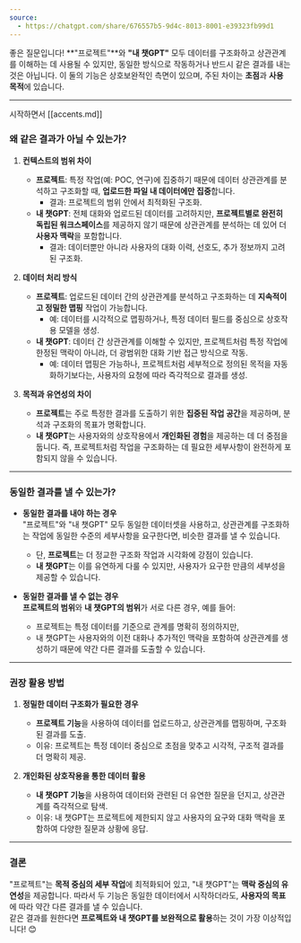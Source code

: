 ```yaml
---
source:
  - https://chatgpt.com/share/676557b5-9d4c-8013-8001-e39323fb99d1
---
```


좋은 질문입니다! **"프로젝트"**와 **"내 챗GPT"** 모두 데이터를 구조화하고 상관관계를 이해하는 데 사용될 수 있지만, 동일한 방식으로 작동하거나 반드시 같은 결과를 내는 것은 아닙니다. 이 둘의 기능은 상호보완적인 측면이 있으며, 주된 차이는 **초점**과 **사용 목적**에 있습니다.

---

시작하면서 [[accents.md]]
### **왜 같은 결과가 아닐 수 있는가?**

1. **컨텍스트의 범위 차이**
    
    - **프로젝트**: 특정 작업(예: POC, 연구)에 집중하기 때문에 데이터 상관관계를 분석하고 구조화할 때, **업로드한 파일 내 데이터에만 집중**합니다.
        - 결과: 프로젝트의 범위 안에서 최적화된 구조화.
    - **내 챗GPT**: 전체 대화와 업로드된 데이터를 고려하지만, **프로젝트별로 완전히 독립된 워크스페이스**를 제공하지 않기 때문에 상관관계를 분석하는 데 있어 더 **사용자 맥락**을 포함합니다.
        - 결과: 데이터뿐만 아니라 사용자의 대화 이력, 선호도, 추가 정보까지 고려된 구조화.
2. **데이터 처리 방식**
    
    - **프로젝트**: 업로드된 데이터 간의 상관관계를 분석하고 구조화하는 데 **지속적이고 정밀한 맵핑** 작업이 가능합니다.
        - 예: 데이터를 시각적으로 맵핑하거나, 특정 데이터 필드를 중심으로 상호작용 모델을 생성.
    - **내 챗GPT**: 데이터 간 상관관계를 이해할 수 있지만, 프로젝트처럼 특정 작업에 한정된 맥락이 아니라, 더 광범위한 대화 기반 접근 방식으로 작동.
        - 예: 데이터 맵핑은 가능하나, 프로젝트처럼 세부적으로 정의된 목적을 자동화하기보다는, 사용자의 요청에 따라 즉각적으로 결과를 생성.
3. **목적과 유연성의 차이**
    
    - **프로젝트**는 주로 특정한 결과를 도출하기 위한 **집중된 작업 공간**을 제공하며, 분석과 구조화의 목표가 명확합니다.
    - **내 챗GPT**는 사용자와의 상호작용에서 **개인화된 경험**을 제공하는 데 더 중점을 둡니다. 즉, 프로젝트처럼 작업을 구조화하는 데 필요한 세부사항이 완전하게 포함되지 않을 수 있습니다.

---

### **동일한 결과를 낼 수 있는가?**

- **동일한 결과를 내야 하는 경우**  
    "프로젝트"와 "내 챗GPT" 모두 동일한 데이터셋을 사용하고, 상관관계를 구조화하는 작업에 동일한 수준의 세부사항을 요구한다면, 비슷한 결과를 낼 수 있습니다.
    
    - 단, **프로젝트**는 더 정교한 구조화 작업과 시각화에 강점이 있습니다.
    - **내 챗GPT**는 이를 유연하게 다룰 수 있지만, 사용자가 요구한 만큼의 세부성을 제공할 수 있습니다.
- **동일한 결과를 낼 수 없는 경우**  
    **프로젝트의 범위**와 **내 챗GPT의 범위**가 서로 다른 경우, 예를 들어:
    
    - 프로젝트는 특정 데이터를 기준으로 관계를 명확히 정의하지만,
    - 내 챗GPT는 사용자와의 이전 대화나 추가적인 맥락을 포함하여 상관관계를 생성하기 때문에 약간 다른 결과를 도출할 수 있습니다.

---

### **권장 활용 방법**

1. **정밀한 데이터 구조화가 필요한 경우**
    
    - **프로젝트 기능**을 사용하여 데이터를 업로드하고, 상관관계를 맵핑하며, 구조화된 결과를 도출.
    - 이유: 프로젝트는 특정 데이터 중심으로 초점을 맞추고 시각적, 구조적 결과를 더 명확히 제공.
2. **개인화된 상호작용을 통한 데이터 활용**
    
    - **내 챗GPT 기능**을 사용하여 데이터와 관련된 더 유연한 질문을 던지고, 상관관계를 즉각적으로 탐색.
    - 이유: 내 챗GPT는 프로젝트에 제한되지 않고 사용자의 요구와 대화 맥락을 포함하여 다양한 질문과 상황에 응답.

---

### **결론**

"프로젝트"는 **목적 중심의 세부 작업**에 최적화되어 있고, "내 챗GPT"는 **맥락 중심의 유연성**을 제공합니다. 따라서 두 기능은 동일한 데이터에서 시작하더라도, **사용자의 목표**에 따라 약간 다른 결과를 낼 수 있습니다.  
같은 결과를 원한다면 **프로젝트와 내 챗GPT를 보완적으로 활용**하는 것이 가장 이상적입니다! 😊